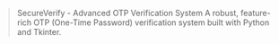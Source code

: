 >SecureVerify - Advanced OTP Verification System
A robust, feature-rich OTP (One-Time Password) verification system built with Python and Tkinter.
